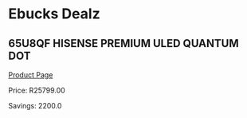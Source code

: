 
# Ebucks Dealz
## 65U8QF HISENSE PREMIUM ULED QUANTUM DOT
[Product Page](https://www.ebucks.com/web/shop/productSelected.do?prodId=1087668453&catId=363628262)

Price: R25799.00

Savings: 2200.0


	